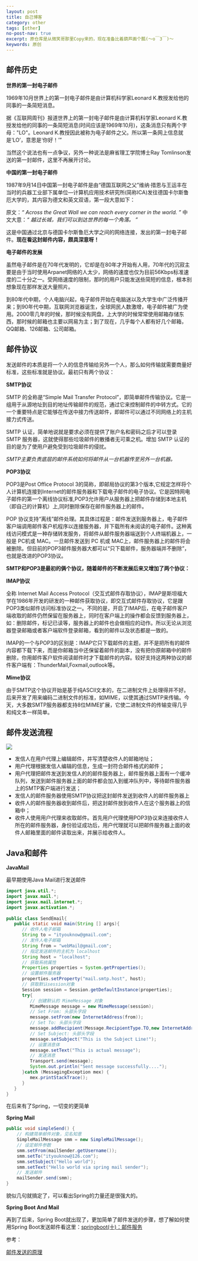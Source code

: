 ```yaml
---
layout: post
title: 自己博客
category: other
tags: [other]
no-post-nav: true
excerpt: 原仓库是从微笑哥那里Copy来的，现在准备比着葫芦画个瓢(～o￣3￣)～
keywords: 原创
---
```


## 邮件历史

**世界的第一封电子邮件**

1969年10月世界上的第一封电子邮件是由计算机科学家Leonard K.教授发给他的同事的一条简短消息。

据《互联网周刊》报道世界上的第一封电子邮件是由计算机科学家Leonard K.教授发给他的同事的一条简短消息(时间应该是1969年10月)，这条消息只有两个字母："LO"。Leonard K.教授因此被称为电子邮件之父。所以第一条网上信息就是‘LO’，意思是‘你好！’”

当然这个说法也有一点争议，另外一种说法是麻省理工学院博士Ray Tomlinson发送的第一封邮件，这里不再展开讨论。


**中国的第一封电子邮件**

1987年9月14日中国第一封电子邮件是由“德国互联网之父”维纳·措恩与王运丰在当时的兵器工业部下属单位—计算机应用技术研究所(简称ICA)发往德国卡尔斯鲁厄大学的，其内容为德文和英文双语，第一段大意如下：

原文：*“	Across the Great Wall we can reach every corner in the world.	”*
中文大意：*“	越过长城，我们可以到达世界的每一个角落。	”*

这是中国通过北京与德国卡尔斯鲁厄大学之间的网络连接，发出的第一封电子邮件。**现在看这封邮件内容，颇具深意呀！**


**电子邮件的发展**

虽然电子邮件是在70年代发明的，它却是在80年才开始有人用，70年代的沉寂主要是由于当时使用Arpanet网络的人太少，网络的速度也仅为目前56Kbps标准速度的二十分之一。受网络速度的限制，那时的用户只能发送些简短的信息，根本别想象现在那样发送大量照片。

到80年代中期，个人电脑兴起，电子邮件开始在电脑迷以及大学生中广泛传播开来；到90年代中期，互联网浏览器诞生，全球网民人数激增，电子邮件被广为使用。2000零几年的时候，那时候没有网盘，上大学的时候常常使用邮箱存储东西，那时候的邮箱也主要以网易为主；到了现在，几乎每个人都有好几个邮箱，QQ邮箱、126邮箱、公司邮箱。

## 邮件协议

发送邮件的本质是将一个人的信息传输给另外一个人，那么如何传输就需要商量好标准，这些标准就是协议。最初只有两个协议：

**SMTP协议**

SMTP 的全称是“Simple Mail Transfer Protocol”，即简单邮件传输协议。它是一组用于从源地址到目的地址传输邮件的规范，通过它来控制邮件的中转方式。它的一个重要特点是它能够在传送中接力传送邮件，即邮件可以通过不同网络上的主机接力式传送。

SMTP 认证，简单地说就是要求必须在提供了账户名和密码之后才可以登录 SMTP 服务器，这就使得那些垃圾邮件的散播者无可乘之机。增加 SMTP 认证的目的是为了使用户避免受到垃圾邮件的侵扰。

*SMTP主要负责底层的邮件系统如何将邮件从一台机器传至另外一台机器。*

**POP3协议**

POP3是Post Office Protocol 3的简称，即邮局协议的第3个版本,它规定怎样将个人计算机连接到Internet的邮件服务器和下载电子邮件的电子协议。它是因特网电子邮件的第一个离线协议标准,POP3允许用户从服务器上把邮件存储到本地主机（即自己的计算机）上,同时删除保存在邮件服务器上的邮件。

POP 协议支持“离线”邮件处理。其具体过程是：邮件发送到服务器上，电子邮件客户端调用邮件客户机程序以连接服务器，并下载所有未阅读的电子邮件。这种离线访问模式是一种存储转发服务，将邮件从邮件服务器端送到个人终端机器上，一般是 PC机或 MAC。一旦邮件发送到 PC 机或 MAC上，邮件服务器上的邮件将会被删除。但目前的POP3邮件服务器大都可以“只下载邮件，服务器端并不删除”，也就是改进的POP3协议。

**SMTP和POP3是最初的俩个协议，随着邮件的不断发展后来又增加了两个协议：**

**IMAP协议**

全称  Internet Mail Access Protocol（交互式邮件存取协议），IMAP是斯坦福大学在1986年开发的研发的一种邮件获取协议，即交互式邮件存取协议，它是跟POP3类似邮件访问标准协议之一。不同的是，开启了IMAP后，在电子邮件客户端收取的邮件仍然保留在服务器上，同时在客户端上的操作都会反馈到服务器上，如：删除邮件，标记已读等，服务器上的邮件也会做相应的动作。所以无论从浏览器登录邮箱或者客户端软件登录邮箱，看到的邮件以及状态都是一致的。

IMAP的一个与POP3的区别是：IMAP它只下载邮件的主题，并不是把所有的邮件内容都下载下来，而是你邮箱当中还保留着邮件的副本，没有把你原邮箱中的邮件删除，你用邮件客户软件阅读邮件时才下载邮件的内容。较好支持这两种协议的邮件客户端有：ThunderMail,Foxmail,outlook等。

**Mime协议**

由于SMTP这个协议开始是基于纯ASCⅡ文本的，在二进制文件上处理得并不好。后来开发了用来编码二进制文件的标准，如MIME，以使其通过SMTP来传输。今天，大多数SMTP服务器都支持8位MIME扩展，它使二进制文件的传输变得几乎和纯文本一样简单。

## 邮件发送流程

![](http://www.ityouknow.com/assets/images/2018/springboot/mail-process.png)


- 发信人在用户代理上编辑邮件，并写清楚收件人的邮箱地址；
- 用户代理根据发信人编辑的信息，生成一封符合邮件格式的邮件；
- 用户代理把邮件发送到发信人的的邮件服务器上，邮件服务器上面有一个缓冲队列，发送到邮件服务器上面的邮件都会加入到缓冲队列中，等待邮件服务器上的SMTP客户端进行发送；
- 发信人的邮件服务器使用SMTP协议把这封邮件发送到收件人的邮件服务器上
- 收件人的邮件服务器收到邮件后，把这封邮件放到收件人在这个服务器上的信箱中；
- 收件人使用用户代理来收取邮件。首先用户代理使用POP3协议来连接收件人所在的邮件服务器，身份验证成功后，用户代理就可以把邮件服务器上面的收件人邮箱里面的邮件读取出来，并展示给收件人。


## Java和邮件

**JavaMail**

最早期使用Java Mail进行发送邮件


``` java
import java.util.*;
import javax.mail.*;
import javax.mail.internet.*;
import javax.activation.*;
 
public class SendEmail{
   public static void main(String [] args){   
      // 收件人电子邮箱
      String to = "ityouknow@gmail.com";
      // 发件人电子邮箱
      String from = "webMail@gmail.com";
      // 指定发送邮件的主机为 localhost
      String host = "localhost";
      // 获取系统属性
      Properties properties = System.getProperties();
      // 设置邮件服务器
      properties.setProperty("mail.smtp.host", host);
      // 获取默认session对象
      Session session = Session.getDefaultInstance(properties);
      try{
         // 创建默认的 MimeMessage 对象
         MimeMessage message = new MimeMessage(session);
         // Set From: 头部头字段
         message.setFrom(new InternetAddress(from));
         // Set To: 头部头字段
         message.addRecipient(Message.RecipientType.TO,new InternetAddress(to));
         // Set Subject: 头部头字段
         message.setSubject("This is the Subject Line!");
         // 设置消息体
         message.setText("This is actual message");
         // 发送消息
         Transport.send(message);
         System.out.println("Sent message successfully....");
      }catch (MessagingException mex) {
         mex.printStackTrace();
      }
   }
}
```

在后来有了Spring，一切变的更简单

**Spring  Mail**

``` java
public void simpleSend() {
    // 构建简单邮件对象，见名知意
    SimpleMailMessage smm = new SimpleMailMessage();
    // 设定邮件参数
    smm.setFrom(mailSender.getUsername());
    smm.setTo("ityouknow@126.com");
    smm.setSubject("Hello world");
    smm.setText("Hello world via spring mail sender");
    // 发送邮件
    mailSender.send(smm);
}
```

貌似几句就搞定了，可以看出Spring的力量还是很强大的。

**Spring Boot And  Mail**

再到了后来，Spring Boot就出现了，更加简单了邮件发送的步骤，想了解如何使用Spring Boot发送邮件看这里：[springboot(十)：邮件服务](http://www.ityouknow.com/springboot/2017/05/06/springboot-mail.html)

参考：

[邮件发送的原理](http://www.cnblogs.com/xiaoxiangfeizi/archive/2012/04/17/2453026.html) 